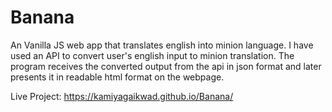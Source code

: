 # Banana
An Vanilla JS web app that translates english into minion language.
I have used an API to convert user's english input to minion translation.
The program receives the converted output from the api in json format and later presents it in readable html format on the webpage.

Live Project:
https://kamiyagaikwad.github.io/Banana/
